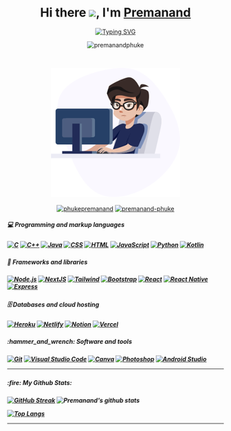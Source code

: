 
 
 
<div  >
 

  <h1 align="center">Hi there <img src="https://media.giphy.com/media/hvRJCLFzcasrR4ia7z/giphy.gif" width="28">,
   I'm <a href="https://premanandphuke.github.io/Portfolio-Website/" target="_blank">Premanand</a> 
  </h1>
   
<!--   <h3 align="center">Aspiring Front-End Developer @Pimpri Chinchwad Education Trust's NCER, Pune</h3> -->
 
 <div align="center">
<a href="https://git.io/typing-svg"><img src="https://readme-typing-svg.demolab.com?font=Fira+Code&duration=2000&pause=1000&center=true&repeat=false&width=435&lines=I'm+Full+Stack+Developer;I'm+Learning+Enthusiast;I'm+Explorer;Developer++%7C+Learner+%7C+Explorer" alt="Typing SVG" /></a>
 </div>
  
  <p align="center"> <img src="https://komarev.com/ghpvc/?username=premanandphuke&label=Profile%20views&color=0e75b6&style=flat" alt="premanandphuke" /> </p>

   <br>
   
<p align="center"><img  width="300" height="300" src="banner-image.png" alt="premanandphuke" /><p/>
    
      
  <p align="center">
<a href="https://twitter.com/phukepremanand" target="blank"><img align="center" src="https://raw.githubusercontent.com/rahuldkjain/github-profile-readme-generator/master/src/images/icons/Social/twitter.svg" alt="phukepremanand" height="30" width="40" /></a>
<a href="https://linkedin.com/in/premanand-phuke" target="blank"><img align="center" src="https://raw.githubusercontent.com/rahuldkjain/github-profile-readme-generator/master/src/images/icons/Social/linked-in-alt.svg" alt="premanand-phuke" height="30" width="40" /></a>
</p>
</p>
    
<div/>

<p>
  <h5>💻 Programming and markup languages<h5/>
  <a href="#"><img alt="C" src="https://custom-icon-badges.herokuapp.com/badge/C-03599C.svg?logo=c-in-hexagon&logoColor=white"></a>
    <a href="#"><img alt="C++" src="https://custom-icon-badges.herokuapp.com/badge/C++-9C033A.svg?logo=cpp2&logoColor=white"></a>
    <a href="#"><img alt="Java" src="https://custom-icon-badges.herokuapp.com/badge/Java-red.svg?logo=java&logoColor=white"></a>
    <a href="#"><img alt="CSS" src="https://img.shields.io/badge/CSS-1572B6.svg?logo=css3&logoColor=white"></a>
    <a href="#"><img alt="HTML" src="https://img.shields.io/badge/HTML-E34F26.svg?logo=html5&logoColor=white"></a>
    <a href="#"><img alt="JavaScript" src="https://img.shields.io/badge/JavaScript-F7DF1E.svg?logo=javascript&logoColor=black"></a>
    <a href="#"><img alt="Python" src="https://img.shields.io/badge/Python-14354C.svg?logo=python&logoColor=white"></a>
    <a href="#"><img alt="Kotlin" src="https://custom-icon-badges.herokuapp.com/badge/Kotlin-white?logo=kotlin&logoColor=purple"></a>
    
<p/>

<p>
  <h5>🧰 Frameworks and libraries<h5/>
    <a href="#"><img alt="Node.js" src="https://img.shields.io/badge/Node.js-43853D.svg?logo=node.js&logoColor=white"></a>
    <a href="#"><img alt="NextJS" src="https://img.shields.io/badge/Next-black?logo=next.js&logoColor=white"></a>
    <a href="#"><img alt="Tailwind" src="https://img.shields.io/badge/tailwindcss-%2338B2AC.svg?logo=tailwind-css&logoColor=white"></a>
    <a href="#"><img alt="Bootstrap" src="https://img.shields.io/badge/Bootstrap-7952B3.svg?logo=bootstrap&logoColor=white"></a>
    <a href="#"><img alt="React" src="https://img.shields.io/badge/React-20232a.svg?logo=react&logoColor=%2361DAFB"></a>
    <a href="#"><img alt="React Native" src="https://img.shields.io/badge/React%20Native-20232a?logo=react&logoColor=androidgreen"></a>
    <a href="#"><img alt="Express" src="https://img.shields.io/badge/Express-%23000000.svg?logo=express&logoColor=whit"></a>
<p/>

<p>
  <h5>🗄️ Databases and cloud hosting<h5/>
  <a href="#"><img alt="Heroku" src="https://img.shields.io/badge/Heroku-430098.svg?logo=heroku&logoColor=white"></a>
     <a href="#"><img alt="Netlify" src="https://img.shields.io/badge/netlify-%23000000.svg?logo=netlify&logoColor=#00C7B7"></a>
    <a href="#"><img alt="Notion" src="https://img.shields.io/badge/Notion-010101.svg?logo=notion&logoColor=white"></a>
    <a href="#"><img alt="Vercel" src="https://img.shields.io/badge/Vercel-000000.svg?logo=vercel&logoColor=white"></a>
<p/>

<p>
  <h5>:hammer_and_wrench: Software and tools<h5/>
 <a href="#"><img alt="Git" src="https://img.shields.io/badge/Git-F05033.svg?logo=git&logoColor=white"></a>
    <a href="#"><img alt="Visual Studio Code" src="https://img.shields.io/badge/Visual%20Studio%20Code-0078d7.svg?logo=visual-studio-code&logoColor=white"></a>     
    <a href="#"><img alt="Canva" src="https://img.shields.io/badge/Canva-%2300C4CC.svg?logo=Canva&logoColor=white"></a>
    <a href="#"><img alt="Photoshop" src="https://img.shields.io/badge/adobe%20photoshop-%2331A8FF.svg?&logo=adobe%20photoshop&logoColor=white"></a>
    <a href="#"><img alt="Android Studio" src="https://img.shields.io/badge/Android%20Studio-white?logo=Android%20Studio&logoColor=androidgreen"></a>
    
<p/>

<p>
  <!--<h5>:zap: Recent Activity:<h5/>-->
 
---
       

  <h5>:fire: My Github Stats:<h5/>

[![GitHub Streak](https://streak-stats.demolab.com?user=PremanandPhuke&theme=react&hide_border=true&border_radius=7)](https://git.io/streak-stats)
![Premanand's github stats](https://github-readme-stats.vercel.app/api?username=PremanandPhuke&show_icons&theme=react&hide_border=true&border_radius=7)

[![Top Langs](https://github-readme-stats.vercel.app/api/top-langs/?username=PremanandPhuke&layout=compact&show_icons&theme=react&hide_border=true&border_radius=7)](https://github.com/anuraghazra/github-readme-stats)
    
    
---
    

<p/>


